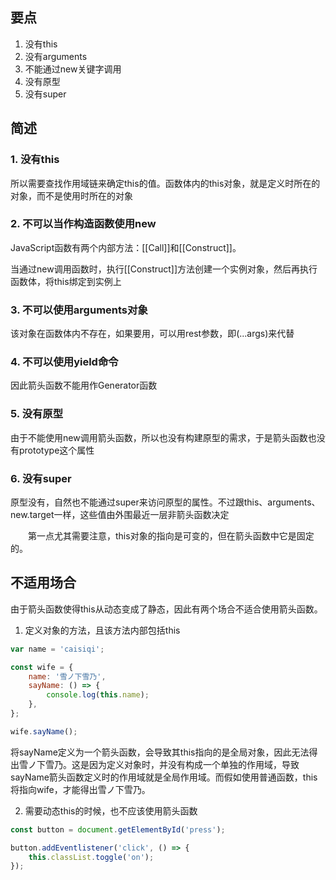 ## **要点**

1. 没有this
2. 没有arguments
3. 不能通过new关键字调用
4. 没有原型
5. 没有super

## **简述**
### 1. 没有this

所以需要查找作用域链来确定this的值。函数体内的this对象，就是定义时所在的对象，而不是使用时所在的对象

### 2. 不可以当作构造函数使用new

JavaScript函数有两个内部方法：[[Call]]和[[Construct]]。

当通过new调用函数时，执行[[Construct]]方法创建一个实例对象，然后再执行函数体，将this绑定到实例上

### 3. 不可以使用arguments对象

该对象在函数体内不存在，如果要用，可以用rest参数，即(...args)来代替

### 4. 不可以使用yield命令

因此箭头函数不能用作Generator函数

### 5. 没有原型

由于不能使用new调用箭头函数，所以也没有构建原型的需求，于是箭头函数也没有prototype这个属性

### 6. 没有super

原型没有，自然也不能通过super来访问原型的属性。不过跟this、arguments、new.target一样，这些值由外围最近一层非箭头函数决定

&emsp;&emsp;第一点尤其需要注意，this对象的指向是可变的，但在箭头函数中它是固定的。


## **不适用场合**

由于箭头函数使得this从动态变成了静态，因此有两个场合不适合使用箭头函数。
1. 定义对象的方法，且该方法内部包括this
```js
var name = 'caisiqi';

const wife = {
    name: '雪ノ下雪乃',
    sayName: () => {
        console.log(this.name);
    },
};

wife.sayName();
```
将sayName定义为一个箭头函数，会导致其this指向的是全局对象，因此无法得出雪ノ下雪乃。这是因为定义对象时，并没有构成一个单独的作用域，导致sayName箭头函数定义时的作用域就是全局作用域。而假如使用普通函数，this将指向wife，才能得出雪ノ下雪乃。

2. 需要动态this的时候，也不应该使用箭头函数
```js
const button = document.getElementById('press');

button.addEventlistener('click', () => {
    this.classList.toggle('on');
});
```